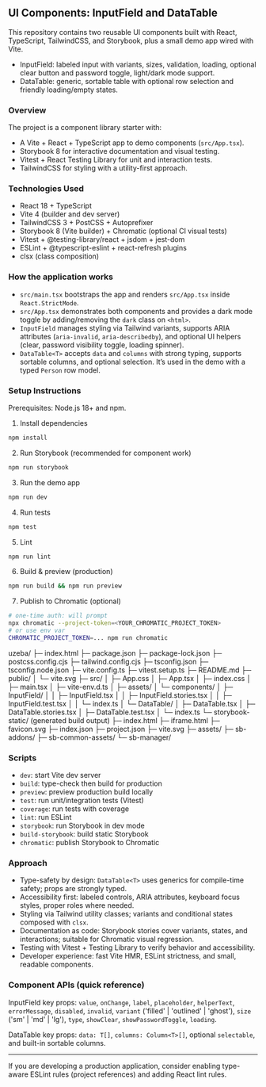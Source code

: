 ## UI Components: InputField and DataTable

This repository contains two reusable UI components built with React, TypeScript, TailwindCSS, and Storybook, plus a small demo app wired with Vite.

- InputField: labeled input with variants, sizes, validation, loading, optional clear button and password toggle, light/dark mode support.
- DataTable: generic, sortable table with optional row selection and friendly loading/empty states.

### Overview
The project is a component library starter with:
- A Vite + React + TypeScript app to demo components (`src/App.tsx`).
- Storybook 8 for interactive documentation and visual testing.
- Vitest + React Testing Library for unit and interaction tests.
- TailwindCSS for styling with a utility-first approach.

### Technologies Used
- React 18 + TypeScript
- Vite 4 (builder and dev server)
- TailwindCSS 3 + PostCSS + Autoprefixer
- Storybook 8 (Vite builder) + Chromatic (optional CI visual tests)
- Vitest + @testing-library/react + jsdom + jest-dom
- ESLint + @typescript-eslint + react-refresh plugins
- clsx (class composition)

### How the application works
- `src/main.tsx` bootstraps the app and renders `src/App.tsx` inside `React.StrictMode`.
- `src/App.tsx` demonstrates both components and provides a dark mode toggle by adding/removing the `dark` class on `<html>`.
- `InputField` manages styling via Tailwind variants, supports ARIA attributes (`aria-invalid`, `aria-describedby`), and optional UI helpers (clear, password visibility toggle, loading spinner).
- `DataTable<T>` accepts `data` and `columns` with strong typing, supports sortable columns, and optional selection. It’s used in the demo with a typed `Person` row model.

### Setup Instructions
Prerequisites: Node.js 18+ and npm.

1) Install dependencies
```bash
npm install
```

2) Run Storybook (recommended for component work)
```bash
npm run storybook
```

3) Run the demo app
```bash
npm run dev
```

4) Run tests
```bash
npm test
```

5) Lint
```bash
npm run lint
```

6) Build & preview (production)
```bash
npm run build && npm run preview
```

7) Publish to Chromatic (optional)
```bash
# one-time auth: will prompt
npx chromatic --project-token=<YOUR_CHROMATIC_PROJECT_TOKEN>
# or use env var
CHROMATIC_PROJECT_TOKEN=... npm run chromatic
```

uzeba/
├─ index.html
├─ package.json
├─ package-lock.json
├─ postcss.config.cjs
├─ tailwind.config.cjs
├─ tsconfig.json
├─ tsconfig.node.json
├─ vite.config.ts
├─ vitest.setup.ts
├─ README.md
├─ public/
│  └─ vite.svg
├─ src/
│  ├─ App.css
│  ├─ App.tsx
│  ├─ index.css
│  ├─ main.tsx
│  ├─ vite-env.d.ts
│  ├─ assets/
│  └─ components/
│     ├─ InputField/
│     │  ├─ InputField.tsx
│     │  ├─ InputField.stories.tsx
│     │  ├─ InputField.test.tsx
│     │  └─ index.ts
│     └─ DataTable/
│        ├─ DataTable.tsx
│        ├─ DataTable.stories.tsx
│        ├─ DataTable.test.tsx
│        └─ index.ts
└─ storybook-static/    (generated build output)
   ├─ index.html
   ├─ iframe.html
   ├─ favicon.svg
   ├─ index.json
   ├─ project.json
   ├─ vite.svg
   ├─ assets/
   ├─ sb-addons/
   ├─ sb-common-assets/
   └─ sb-manager/

### Scripts
- `dev`: start Vite dev server
- `build`: type-check then build for production
- `preview`: preview production build locally
- `test`: run unit/integration tests (Vitest)
- `coverage`: run tests with coverage
- `lint`: run ESLint
- `storybook`: run Storybook in dev mode
- `build-storybook`: build static Storybook
- `chromatic`: publish Storybook to Chromatic

### Approach
- Type-safety by design: `DataTable<T>` uses generics for compile-time safety; props are strongly typed.
- Accessibility first: labeled controls, ARIA attributes, keyboard focus styles, proper roles where needed.
- Styling via Tailwind utility classes; variants and conditional states composed with `clsx`.
- Documentation as code: Storybook stories cover variants, states, and interactions; suitable for Chromatic visual regression.
- Testing with Vitest + Testing Library to verify behavior and accessibility.
- Developer experience: fast Vite HMR, ESLint strictness, and small, readable components.

### Component APIs (quick reference)
InputField key props: `value`, `onChange`, `label`, `placeholder`, `helperText`, `errorMessage`, `disabled`, `invalid`, `variant` ('filled' | 'outlined' | 'ghost'), `size` ('sm' | 'md' | 'lg'), `type`, `showClear`, `showPasswordToggle`, `loading`.

DataTable key props: `data: T[]`, `columns: Column<T>[]`, optional `selectable`, and built-in sortable columns.

---

If you are developing a production application, consider enabling type-aware ESLint rules (project references) and adding React lint rules.
